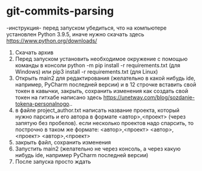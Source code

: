 # git-commits-parsing

-инструкция-
перед запуском убедиться, что на компьютере установлен Python 3.9.5, иначе нужно скачать здесь https://www.python.org/downloads/
1. Скачать архив
2. Перед запуском установить необходимое окружение с помощью команды в консоли python -m pip install -r requirements.txt (для Windows)
или pip3 install -r requirements.txt (для Linux)
3. Открыть main2 для редактирования (желательно в какой нибудь ide, например, PyCharm последней версии) и в 12 строчке вставить свой токен в кавычки, закрыть, сохранить изменения
как создать свой токен на гитхабе написано здесь https://unetway.com/blog/sozdanie-tokena-personalnogo..
4. в файле project_author.txt написать название проекта, который нужно парсить и его автора в формате <автор>,<проект> (через запятую без пробелов). если несколько проектов надо спарсить, то построчно в таком же формате:
<автор>,<проект>
<автор>,<проект>
<автор>,<проект>
5. закрыть файл, сохранить изменения
6. Запустить main2 (желательно не через консоль, а через какую нибудь ide, например PyCharm последней версии)
7. После запуска просто ждать
